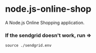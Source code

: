 # node.js-online-shop
A Node.js Online Shopping application.

### If the sendgrid doesn't work, run => 
```source ./sendgrid.env```
